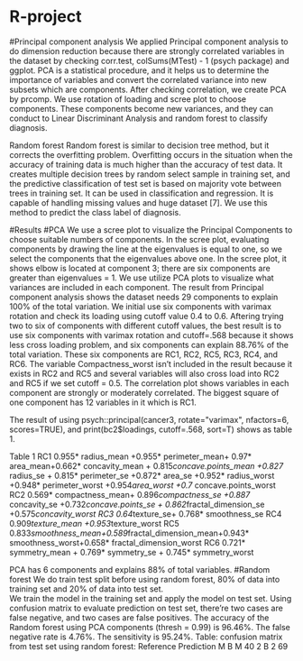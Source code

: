 # R-project
#Principal component analysis
We applied Principal component analysis to do dimension reduction because there are strongly correlated variables in the dataset by checking corr.test, colSums(MTest) - 1 (psych package) and ggplot. 
PCA is a statistical procedure, and it helps us to determine the importance of variables and convert the correlated variance into new subsets which are components. 
After checking correlation, we create PCA by prcomp. We use rotation of loading and scree plot to choose components. 
These components become new variances, and they can conduct to Linear Discriminant Analysis and random forest to classify diagnosis. 

Random forest
Random forest is similar to decision tree method, but it corrects the overfitting problem. 
Overfitting occurs in the situation when the accuracy of training data is much higher than the accuracy of test data.
It creates multiple decision trees by random select sample in training set, and the predictive classification of test set is based on majority vote between trees in training set. 
It can be used in classification and regression. It is capable of handling missing values and huge dataset [7]. 
We use this method to predict the class label of diagnosis.

#Results 
#PCA
We use a scree plot to visualize the Principal Components to choose suitable numbers of components. In the scree plot, evaluating components by drawing the line at the eigenvalues is equal to one, so we select the components that the eigenvalues above one. In the scree plot, it shows elbow is located at component 3; there are six components are greater than eigenvalues = 1. We use utilize PCA plots to visualize what variances are included in each component. The result from Principal component analysis shows the dataset needs 29 components to explain 100% of the total variation. We initial use six components with varimax rotation and check its loading using cutoff value 0.4 to 0.6. Aftering trying two to six of components with different cutoff values, the best result is to use six components with varimax rotation and cutoff=.568 because it shows less cross loading problem, and six components can explain 88.76% of the total variation. These six components are RC1, RC2, RC5, RC3, RC4, and RC6. The variable Compactness_worst isn’t included in the result because it exists in RC2 and RC5 and several variables will also cross load into RC2 and RC5 if we set cutoff = 0.5.
The correlation plot shows variables in each component are strongly or moderately correlated. The biggest square of one component has 12 variables in it which is RC1.

The result of using psych::principal(cancer3, rotate="varimax", nfactors=6, scores=TRUE), and print(bc2$loadings, cutoff=.568, sort=T) shows as table 1.

Table 1
RC1	0.955* radius_mean  +0.955* perimeter_mean+ 0.97* area_mean+0.662* concavity_mean + 0.815*concave.points_mean +0.827* radius_se + 0.815* perimeter_se  +0.872* area_se  +0.952* radius_worst   +0.948* perimeter_worst  +0.954*area_worst  +0.7* concave.points_worst
RC2	0.569* compactness_mean+ 0.896*compactness_se +0.887* concavity_se +0.732*concave.points_se + 0.862*fractal_dimension_se +0.575*concavity_worst
RC3	0.64*texture_se+ 0.768* smoothness_se
RC4	0.909*texture_mean +0.953*texture_worst
RC5	0.833*smoothness_mean+0.589*fractal_dimension_mean+0.943* smoothness_worst+0.658* fractal_dimension_worst
RC6	0.721* symmetry_mean + 0.769* symmetry_se + 0.745* symmetry_worst

PCA has 6 components and explains 88% of total variables. 
#Random forest
We do train test split before using random forest, 80% of data into training set and 20% of data into test set.  
We train the model in the training set and apply the model on test set. 
Using confusion matrix to evaluate prediction on test set, there’re two cases are false negative, and two cases are false positives. 
The accuracy of the Random forest using PCA components (thresh = 0.99) is 96.46%. 
The false negative rate is 4.76%. The sensitivity is 95.24%.
Table: confusion matrix from test set using random forest:
	        Reference
Prediction	M	  B
          M 40	2
          B	2	 69
 
